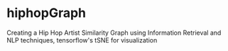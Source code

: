 # hiphopGraph
Creating a Hip Hop Artist Similarity Graph using Information Retrieval and NLP techniques, tensorflow's tSNE for visualization
